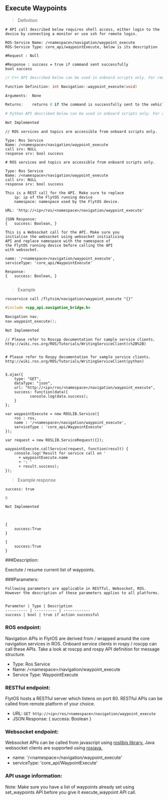 ## Execute Waypoints


> Definition

```shell
# API call described below requires shell access, either login to the device by connecting a monitor or use ssh for remote login.

ROS-Service Name: /<namespace>/navigation/waypoint_execute
ROS-Service Type: core_api/waypointExecute, below is its description

#Request : Null

#Response : success = true if command sent successfully
bool success
```

```cpp
// C++ API described below can be used in onboard scripts only. For remote scripts you can use http client libraries to call FlytOS REST endpoints from C++.

Function Definition: int Navigation::waypoint_execute(void)

Arguments:  None

Returns:    returns 0 if the command is successfully sent to the vehicle
```

```python
# Python API described below can be used in onboard scripts only. For remote scripts you can use http client libraries to call FlytOS REST endpoints from Python.

Not Implemented
```

```cpp--ros
// ROS services and topics are accessible from onboard scripts only.

Type: Ros Service
Name: /<namespace>/navigation/waypoint_execute
call srv: NULL
response srv: bool success
```

```python--ros
# ROS services and topics are accessible from onboard scripts only.

Type: Ros Service
Name: /<namespace>/navigation/waypoint_execute
call srv: NULL
response srv: bool success

```

```javascript--REST
This is a REST call for the API. Make sure to replace 
    ip: ip of the FlytOS running device
    namespace: namespace used by the FlytOS device.

URL: 'http://<ip>/ros/<namespace>/navigation/waypoint_execute'

JSON Response:
{   success: Boolean, }

```

```javascript--Websocket
This is a Websocket call for the API. Make sure you 
initialise the websocket using websocket initialising 
API and replace namespace with the namespace of 
the FlytOS running device before calling the API 
with websocket.

name: '/<namespace>/navigation/waypoint_execute',
serviceType: 'core_api/WaypointExecute'

Response:
{   success: Boolean, }


```


> Example

```shell
rosservice call /flytsim/navigation/waypoint_execute "{}"   
```

```cpp
#include <cpp_api.navigation_bridge.h>

Navigation nav;
nav.waypoint_execute();
```

```python
Not Implemented

```


```cpp--ros
// Please refer to Roscpp documentation for sample service clients. http://wiki.ros.org/ROS/Tutorials/WritingServiceClient(c%2B%2B)
```

```python--ros

# Please refer to Rospy documentation for sample service clients. http://wiki.ros.org/ROS/Tutorials/WritingServiceClient(python)

```

```javascript--REST

$.ajax({
    type: "GET",
    dataType: "json",
    url: "http://<ip>/ros/<namespace>/navigation/waypoint_execute",  
    success: function(data){
           console.log(data.success);
    }
};

```

```javascript--Websocket
var waypointExecute = new ROSLIB.Service({
    ros : ros,
    name : '/<namespace>/navigation/waypoint_execute',
    serviceType : 'core_api/WaypointExecute'
});

var request = new ROSLIB.ServiceRequest({});

waypointExecute.callService(request, function(result) {
    console.log('Result for service call on '
      + waypointExecute.name
      + ': '
      + result.success);
});
```


> Example response

```shell
success: true
```

```cpp
0
```

```python
Not Implemented
```

```cpp--ros
```

```python--ros
```

```javascript--REST
{
    success:True
}

```

```javascript--Websocket
{
    success:True
}

```





###Description:

Exectute / resume current list of waypoints.

###Parameters:
    
    Following parameters are applicable in RESTful, Websocket, ROS. However the description of these parameters applies to all platforms. 
    
    
    Parameter | Type | Description
    ---------- | ---------- | ------------
    success | bool | true if action successful

### ROS endpoint:
Navigation APIs in FlytOS are derived from / wrapped around the core navigation services in ROS. Onboard service clients in rospy / roscpp can call these APIs. Take a look at roscpp and rospy API definition for message structure. 

* Type: Ros Service</br> 
* Name: /\<namespace\>/navigation/waypoint_execute</br>
* Service Type: WaypointExecute

### RESTful endpoint:
FlytOS hosts a RESTful server which listens on port 80. RESTful APIs can be called from remote platform of your choice.

* URL: ``GET http://<ip>/ros/<namespace>/navigation/waypoint_execute``
* JSON Response:
{
    success: Boolean
}


### Websocket endpoint:
Websocket APIs can be called from javascript using  [roslibjs library.](https://github.com/RobotWebTools/roslibjs) 
Java websocket clients are supported using [rosjava.](http://wiki.ros.org/rosjava)

* name: '/\<namespace\>/navigation/waypoint_execute'</br>
* serviceType: 'core_api/WaypointExecute'


### API usage information:
Note: Make sure you have a list of waypoints already set using set_waypoints API before you give it execute_waypoint API call.

